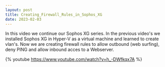 ```yaml
---
layout: post
title: Creating_Firewall_Rules_in_Sophos_XG
date: 2023-02-03
---
```


In this video we continue our Sophos XG series. In the previous video's we installed Sophos XG in Hyper-V as a virtual machine and learned to create vlan's.
Now we are creating firewall rules to allow outbound (web surfing), deny PING and allow inbound acces to a Webserver.

{% youtube https://www.youtube.com/watch?v=h_-DWfkqx7A %}
